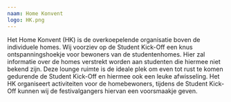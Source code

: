 ```yaml
---
naam: Home Konvent
logo: HK.png
---
```

Het Home Konvent (HK) is de overkoepelende organisatie boven de individuele homes.
Wij voorziev op de Student Kick-Off een knus ontspanningshoekje voor bewoners van de studentenhomes.
Hier zal informatie over de homes verstrekt worden aan studenten die hiermee niet bekend zijn.
Deze lounge ruimte is de ideale plek om even tot rust te komen gedurende de Student Kick-Off en hiermee ook een leuke afwisseling.
Het HK organiseert activiteiten voor de homebewoners, tijdens de Student Kick-Off kunnen wij de festivalgangers hiervan een voorsmaakje geven.